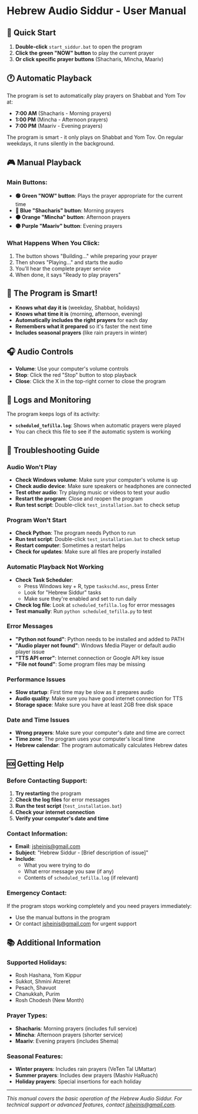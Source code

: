 # Hebrew Audio Siddur - User Manual

## 🎵 Quick Start

1. **Double-click** `start_siddur.bat` to open the program
2. **Click the green "NOW" button** to play the current prayer
3. **Or click specific prayer buttons** (Shacharis, Mincha, Maariv)

## 🕐 Automatic Playback

The program is set to automatically play prayers on Shabbat and Yom Tov at:
- **7:00 AM** (Shacharis - Morning prayers)
- **1:00 PM** (Mincha - Afternoon prayers) 
- **7:00 PM** (Maariv - Evening prayers)

The program is smart - it only plays on Shabbat and Yom Tov. On regular weekdays, it runs silently in the background.

## 🎮 Manual Playback

### Main Buttons:
- **🟢 Green "NOW" button**: Plays the prayer appropriate for the current time
- **🔵 Blue "Shacharis" button**: Morning prayers
- **🟠 Orange "Mincha" button**: Afternoon prayers
- **🟣 Purple "Maariv" button**: Evening prayers

### What Happens When You Click:
1. The button shows "Building..." while preparing your prayer
2. Then shows "Playing..." and starts the audio
3. You'll hear the complete prayer service
4. When done, it says "Ready to play prayers"

## 📅 The Program is Smart!

- **Knows what day it is** (weekday, Shabbat, holidays)
- **Knows what time it is** (morning, afternoon, evening)
- **Automatically includes the right prayers** for each day
- **Remembers what it prepared** so it's faster the next time
- **Includes seasonal prayers** (like rain prayers in winter)

## 🎧 Audio Controls

- **Volume**: Use your computer's volume controls
- **Stop**: Click the red "Stop" button to stop playback
- **Close**: Click the X in the top-right corner to close the program

## 📝 Logs and Monitoring

The program keeps logs of its activity:
- **`scheduled_tefilla.log`**: Shows when automatic prayers were played
- You can check this file to see if the automatic system is working

## 🔧 Troubleshooting Guide

### Audio Won't Play
- **Check Windows volume**: Make sure your computer's volume is up
- **Check audio device**: Make sure speakers or headphones are connected
- **Test other audio**: Try playing music or videos to test your audio
- **Restart the program**: Close and reopen the program
- **Run test script**: Double-click `test_installation.bat` to check setup

### Program Won't Start
- **Check Python**: The program needs Python to run
- **Run test script**: Double-click `test_installation.bat` to check setup
- **Restart computer**: Sometimes a restart helps
- **Check for updates**: Make sure all files are properly installed

### Automatic Playback Not Working
- **Check Task Scheduler**: 
  - Press Windows key + R, type `taskschd.msc`, press Enter
  - Look for "Hebrew Siddur" tasks
  - Make sure they're enabled and set to run daily
- **Check log file**: Look at `scheduled_tefilla.log` for error messages
- **Test manually**: Run `python scheduled_tefilla.py` to test

### Error Messages
- **"Python not found"**: Python needs to be installed and added to PATH
- **"Audio player not found"**: Windows Media Player or default audio player issue
- **"TTS API error"**: Internet connection or Google API key issue
- **"File not found"**: Some program files may be missing

### Performance Issues
- **Slow startup**: First time may be slow as it prepares audio
- **Audio quality**: Make sure you have good internet connection for TTS
- **Storage space**: Make sure you have at least 2GB free disk space

### Date and Time Issues
- **Wrong prayers**: Make sure your computer's date and time are correct
- **Time zone**: The program uses your computer's local time
- **Hebrew calendar**: The program automatically calculates Hebrew dates

## 🆘 Getting Help

### Before Contacting Support:
1. **Try restarting** the program
2. **Check the log files** for error messages
3. **Run the test script** (`test_installation.bat`)
4. **Check your internet connection**
5. **Verify your computer's date and time**

### Contact Information:
- **Email**: jsheinis@gmail.com
- **Subject**: "Hebrew Siddur - [Brief description of issue]"
- **Include**: 
  - What you were trying to do
  - What error message you saw (if any)
  - Contents of `scheduled_tefilla.log` (if relevant)

### Emergency Contact:
If the program stops working completely and you need prayers immediately:
- Use the manual buttons in the program
- Or contact jsheinis@gmail.com for urgent support

## 📚 Additional Information

### Supported Holidays:
- Rosh Hashana, Yom Kippur
- Sukkot, Shmini Atzeret
- Pesach, Shavuot
- Chanukkah, Purim
- Rosh Chodesh (New Month)

### Prayer Types:
- **Shacharis**: Morning prayers (includes full service)
- **Mincha**: Afternoon prayers (shorter service)
- **Maariv**: Evening prayers (includes Shema)

### Seasonal Features:
- **Winter prayers**: Includes rain prayers (VeTen Tal UMattar)
- **Summer prayers**: Includes dew prayers (Mashiv HaRuach)
- **Holiday prayers**: Special insertions for each holiday

---

*This manual covers the basic operation of the Hebrew Audio Siddur. For technical support or advanced features, contact jsheinis@gmail.com.*
